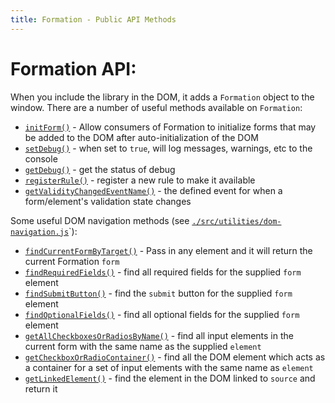 ```yaml
---
title: Formation - Public API Methods
---
```


# Formation API:

When you include the library in the DOM, it adds a `Formation` object to the window. There are a number of useful
 methods available on `Formation`:

- [`initForm()`](https://github.com/ozzyogkush/formation/blob/master/src/formation-stamp.js#L110) - Allow consumers of Formation to initialize forms that may be added to the DOM after auto-initialization of the DOM
- [`setDebug()`](https://github.com/ozzyogkush/formation/blob/master/src/formation-stamp.js#L240) - when set to `true`, will log messages, warnings, etc to the console
- [`getDebug()`](https://github.com/ozzyogkush/formation/blob/master/src/formation-stamp.js#L225) - get the status of debug
- [`registerRule()`](https://github.com/ozzyogkush/formation/blob/master/src/formation-stamp.js#L176) - register a new rule to make it available
- [`getValidityChangedEventName()`](https://github.com/ozzyogkush/formation/blob/master/src/event-handlers/event-definitions-stamp.js#L312) - the defined event for when a form/element's validation state changes

Some useful DOM navigation methods (see [`./src/utilities/dom-navigation.js`](https://github.com/ozzyogkush/formation/blob/master/src/utilities/dom-navigation.js)`):

- [`findCurrentFormByTarget()`](https://github.com/ozzyogkush/formation/blob/master/src/utilities/dom-navigation.js#L172) - Pass in any element and it will return the current Formation `form` 
- [`findRequiredFields()`](https://github.com/ozzyogkush/formation/blob/master/src/utilities/dom-navigation.js#L191) - find all required fields for the supplied `form` element
- [`findSubmitButton()`](https://github.com/ozzyogkush/formation/blob/master/src/utilities/dom-navigation.js#L221) - find the `submit` button for the supplied `form` element
- [`findOptionalFields()`](https://github.com/ozzyogkush/formation/blob/master/src/utilities/dom-navigation.js#L206) - find all optional fields for the supplied `form` element
- [`getAllCheckboxesOrRadiosByName()`](https://github.com/ozzyogkush/formation/blob/master/src/utilities/dom-navigation.js#L275) - find all input elements in the current form with the same name as the supplied `element`
- [`getCheckboxOrRadioContainer()`](https://github.com/ozzyogkush/formation/blob/master/src/utilities/dom-navigation.js#L257) - find all the DOM element which acts as a container for a set of input elements with the same name as `element`
- [`getLinkedElement()`](https://github.com/ozzyogkush/formation/blob/master/src/utilities/dom-navigation.js#L312) - find the element in the DOM linked to `source` and return it
